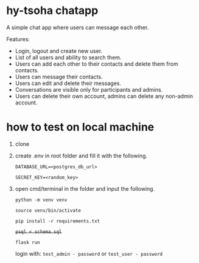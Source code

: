 # hy-tsoha chatapp

A simple chat app where users can message each other.

Features:
* Login, logout and create new user.
* List of all users and ability to search them.
* Users can add each other to their contacts and delete them from contacts.
* Users can message their contacts.
* Users can edit and delete their messages.
* Conversations are visible only for participants and admins.
* Users can delete their own account, admins can delete any non-admin account.

# how to test on local machine

1. clone
2. create .env in root folder and fill it with the following.

    `DATABASE_URL=<postgres_db_url>`

    `SECRET_KEY=<random_key>`

3. open cmd/terminal in the folder and input the following.

    `python -m venv venv`

    `source venv/bin/activate`

    `pip install -r requirements.txt`

    ~~`psql < schema.sql`~~

    `flask run`

   login with: `test_admin - password` or `test_user - password`